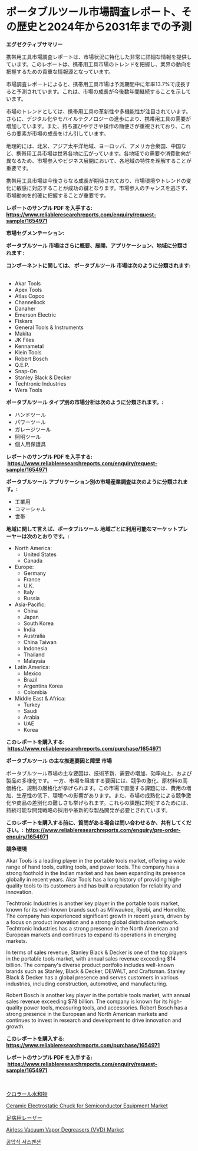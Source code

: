 <p><h1>ポータブルツール市場調査レポート、その歴史と2024年から2031年までの予測</h1></p><p><strong>エグゼクティブサマリー</strong></p>
<p><p>携帯用工具市場調査レポートは、市場状況に特化した非常に詳細な情報を提供しています。このレポートは、携帯用工具市場のトレンドを把握し、業界の動向を把握するための貴重な情報源となっています。</p><p>市場調査レポートによると、携帯用工具市場は予測期間中に年率13.7%で成長すると予測されています。これは、市場の成長が今後数年間継続することを示しています。</p><p>市場のトレンドとしては、携帯用工具の革新性や多機能性が注目されています。さらに、デジタル化やモバイルテクノロジーの進歩により、携帯用工具の需要が増加しています。また、持ち運びやすさや操作の簡便さが重視されており、これらの要素が市場の成長をけん引しています。</p><p>地理的には、北米、アジア太平洋地域、ヨーロッパ、アメリカ合衆国、中国など、携帯用工具市場は世界各地に広がっています。各地域での需要や消費動向が異なるため、市場参入やビジネス展開において、各地域の特性を理解することが重要です。</p><p>携帯用工具市場は今後さらなる成長が期待されており、市場環境やトレンドの変化に敏感に対応することが成功の鍵となります。市場参入のチャンスを逃さず、市場動向を的確に把握することが重要です。</p></p>
<p><strong>レポートのサンプル PDF を入手する: <a href="https://www.reliableresearchreports.com/enquiry/request-sample/1654971">https://www.reliableresearchreports.com/enquiry/request-sample/1654971</a></strong></p>
<p><strong>市場セグメンテーション:</strong></p>
<p><strong> ポータブルツール 市場はさらに概要、展開、アプリケーション、地域に分類されます :</strong></p>
<p><strong>コンポーネントに関しては、 ポータブルツール 市場は次のように分類されます: &nbsp;</strong></p>
<p><ul><li>Akar Tools</li><li>Apex Tools</li><li>Atlas Copco</li><li>Channellock</li><li>Danaher</li><li>Emerson Electric</li><li>Fiskars</li><li>General Tools & Instruments</li><li>Makita</li><li>JK Files</li><li>Kennametal</li><li>Klein Tools</li><li>Robert Bosch</li><li>Q.E.P.</li><li>Snap-On</li><li>Stanley Black & Decker</li><li>Techtronic Industries</li><li>Wera Tools</li></ul></p>
<p><strong> ポータブルツール タイプ別の市場分析は次のように分類されます。:</strong></p>
<p><ul><li>ハンドツール</li><li>パワーツール</li><li>ガレージツール</li><li>照明ツール</li><li>個人用保護具</li></ul></p>
<p><strong>レポートのサンプル PDF を入手する: &nbsp;<a href="https://www.reliableresearchreports.com/enquiry/request-sample/1654971">https://www.reliableresearchreports.com/enquiry/request-sample/1654971</a></strong></p>
<p><strong> ポータブルツール アプリケーション別の市場産業調査は次のように分類されます。:</strong></p>
<p><ul><li>工業用</li><li>コマーシャル</li><li>世帯</li></ul></p>
<p><strong>地域に関して言えば、ポータブルツール 地域ごとに利用可能なマーケットプレーヤーは次のとおりです。:</strong></p>
<p><ul>
    <li>
        North America:
        <ul>
            <li>United States</li>
            <li>Canada</li>
        </ul>
    </li>
    <li>
        Europe:
        <ul>
            <li>Germany</li>
            <li>France</li>
            <li>U.K.</li>
            <li>Italy</li>
            <li>Russia</li>
        </ul>
    </li>
    <li>
        Asia-Pacific:
        <ul>
            <li>China</li>
            <li>Japan</li>
            <li>South Korea</li>
            <li>India</li>
            <li>Australia</li>
            <li>China Taiwan</li>
            <li>Indonesia</li>
            <li>Thailand</li>
            <li>Malaysia</li>
        </ul>
    </li>
    <li>
        Latin America:
        <ul>
            <li>Mexico</li>
            <li>Brazil</li>
            <li>Argentina Korea</li>
            <li>Colombia</li>
        </ul>
    </li>
    <li>
        Middle East & Africa:
        <ul>
            <li>Turkey</li>
            <li>Saudi</li>
            <li>Arabia</li>
            <li>UAE</li>
            <li>Korea</li>
        </ul>
    </li>
    </ul></p>
<p><strong>このレポートを購入する: &nbsp;<a href="https://www.reliableresearchreports.com/purchase/1654971">https://www.reliableresearchreports.com/purchase/1654971</a></strong></p>
<p><strong>ポータブルツール の主な推進要因と障壁 市場</strong></p>
<p><p>ポータブルツール市場の主な要因は、技術革新、需要の増加、効率向上、および製品の多様化です。 一方、市場を阻害する要因には、競争の激化、原材料の高価格化、規制の厳格化が挙げられます。この市場で直面する課題には、費用の増加、生産性の低下、環境への影響があります。また、市場の成熟化による競争激化や商品の差別化の難しさも挙げられます。これらの課題に対処するためには、持続可能な開発戦略の採用や革新的な製品開発が必要とされています。</p></p>
<p><strong>このレポートを購入する前に、質問がある場合は問い合わせるか、共有してください。:&nbsp; <a href="https://www.reliableresearchreports.com/enquiry/pre-order-enquiry/1654971">https://www.reliableresearchreports.com/enquiry/pre-order-enquiry/1654971</a></strong></p>
<p><strong>競争環境</strong></p>
<p><p>Akar Tools is a leading player in the portable tools market, offering a wide range of hand tools, cutting tools, and power tools. The company has a strong foothold in the Indian market and has been expanding its presence globally in recent years. Akar Tools has a long history of providing high-quality tools to its customers and has built a reputation for reliability and innovation.</p><p>Techtronic Industries is another key player in the portable tools market, known for its well-known brands such as Milwaukee, Ryobi, and Homelite. The company has experienced significant growth in recent years, driven by a focus on product innovation and a strong global distribution network. Techtronic Industries has a strong presence in the North American and European markets and continues to expand its operations in emerging markets.</p><p>In terms of sales revenue, Stanley Black & Decker is one of the top players in the portable tools market, with annual sales revenue exceeding $14 billion. The company's diverse product portfolio includes well-known brands such as Stanley, Black & Decker, DEWALT, and Craftsman. Stanley Black & Decker has a global presence and serves customers in various industries, including construction, automotive, and manufacturing.</p><p>Robert Bosch is another key player in the portable tools market, with annual sales revenue exceeding $78 billion. The company is known for its high-quality power tools, measuring tools, and accessories. Robert Bosch has a strong presence in the European and North American markets and continues to invest in research and development to drive innovation and growth.</p></p>
<p><strong>このレポートを購入する: &nbsp; <a href="https://www.reliableresearchreports.com/purchase/1654971">https://www.reliableresearchreports.com/purchase/1654971</a></strong></p>
<p><strong>レポートのサンプル PDF を入手する: &nbsp;<a href="https://www.reliableresearchreports.com/enquiry/request-sample/1654971">https://www.reliableresearchreports.com/enquiry/request-sample/1654971</a></strong><strong></strong></p>
<p>&nbsp;</p>
<p><p><a href="https://medium.com/@kamdeall7845/%E5%A1%A9%E9%85%B8%E3%82%AF%E3%83%AD%E3%83%A9%E3%83%BC%E3%83%AB%E5%B8%82%E5%A0%B4%E5%B1%95%E6%9C%9B-%E6%A5%AD%E7%95%8C%E6%A6%82%E8%A6%81%E3%81%A8%E4%BA%88%E6%B8%AC-2024%E5%B9%B4%E3%81%8B%E3%82%892031%E5%B9%B4-4ba9af6c20dd">クロラール水和物</a></p><p><a href="https://github.com/biheemgalvinlouises6hokrh3h/Market-Research-Report-List-1/blob/main/ceramic-electrostatic-chuck-for-semiconductor-equipment-market.md">Ceramic Electrostatic Chuck for Semiconductor Equipment Market</a></p><p><a href="https://github.com/zoetazuur/Market-Research-Report-List-1/blob/main/239249912991.md">足病用レーザー</a></p><p><a href="https://www.linkedin.com/pulse/airless-vacuum-vapor-degreasers-vvd-market-centers-aspects-i9agf?trackingId=tETgKRYd4GbjdMDQ%2Ftr6tg%3D%3D">Airless Vacuum Vapor Degreasers (VVD) Market</a></p><p><a href="https://medium.com/@lucianmaluan2022/%ED%8E%98%EB%84%88%EB%A7%A4%ED%8B%B1-%EC%84%9C%EC%8A%A4%ED%8E%9C%EC%85%98-%EC%8B%9C%EC%9E%A5-%EA%B7%9C%EB%AA%A8-%EC%8B%9C%EC%9E%A5-%EC%A0%84%EB%A7%9D-%EB%B0%8F-%EC%8B%9C%EC%9E%A5-%EC%98%88%EC%B8%A1-2024%EB%85%84%EB%B6%80%ED%84%B0-2031%EB%85%84-aae668e5e651">공압식 서스펜션</a></p></p>